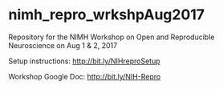 # nimh_repro_wrkshpAug2017
Repository for the NIMH Workshop on Open and Reproducible Neuroscience on Aug 1 &amp; 2, 2017

Setup instructions:
http://bit.ly/NIHreproSetup

Workshop Google Doc:
http://bit.ly/NIH-Repro
